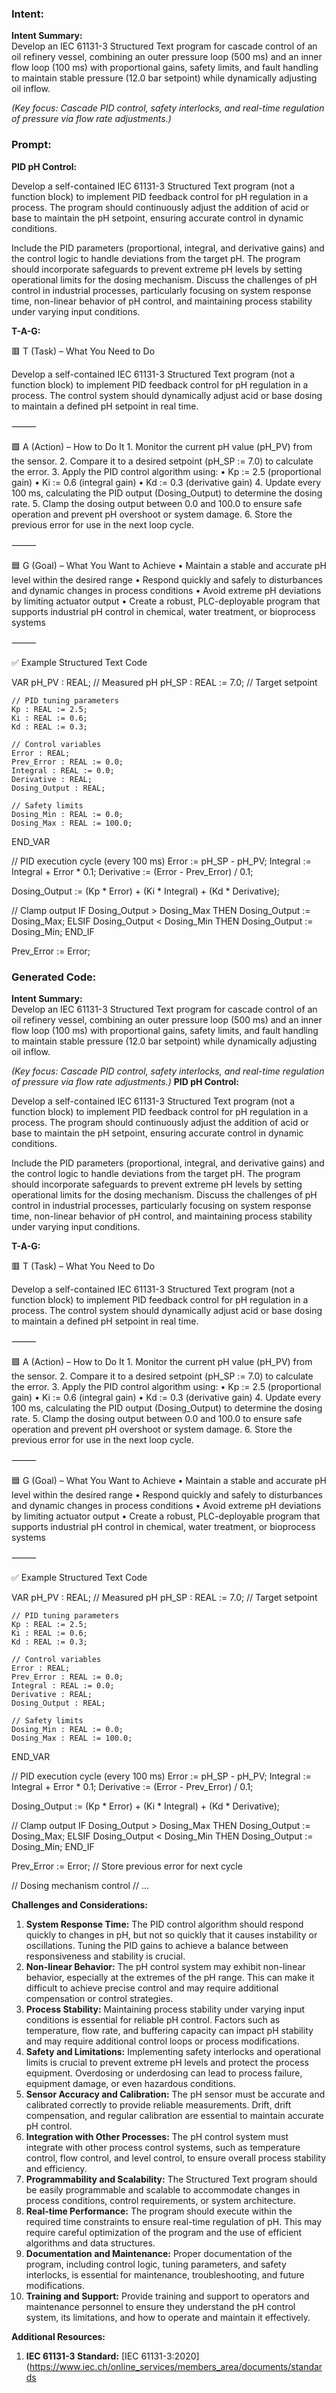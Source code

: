 ### Intent:
**Intent Summary:**  
Develop an IEC 61131-3 Structured Text program for cascade control of an oil refinery vessel, combining an outer pressure loop (500 ms) and an inner flow loop (100 ms) with proportional gains, safety limits, and fault handling to maintain stable pressure (12.0 bar setpoint) while dynamically adjusting oil inflow.  

*(Key focus: Cascade PID control, safety interlocks, and real-time regulation of pressure via flow rate adjustments.)*

### Prompt:
**PID pH Control:**

Develop a self-contained IEC 61131-3 Structured Text program (not a function block) to implement PID feedback control for pH regulation in a process. The program should continuously adjust the addition of acid or base to maintain the pH setpoint, ensuring accurate control in dynamic conditions.

Include the PID parameters (proportional, integral, and derivative gains) and the control logic to handle deviations from the target pH. The program should incorporate safeguards to prevent extreme pH levels by setting operational limits for the dosing mechanism. Discuss the challenges of pH control in industrial processes, particularly focusing on system response time, non-linear behavior of pH control, and maintaining process stability under varying input conditions.

**T-A-G:**

🟥 T (Task) – What You Need to Do

Develop a self-contained IEC 61131-3 Structured Text program (not a function block) to implement PID feedback control for pH regulation in a process. The control system should dynamically adjust acid or base dosing to maintain a defined pH setpoint in real time.

⸻

🟩 A (Action) – How to Do It
	1.	Monitor the current pH value (pH_PV) from the sensor.
	2.	Compare it to a desired setpoint (pH_SP := 7.0) to calculate the error.
	3.	Apply the PID control algorithm using:
	•	Kp := 2.5 (proportional gain)
	•	Ki := 0.6 (integral gain)
	•	Kd := 0.3 (derivative gain)
	4.	Update every 100 ms, calculating the PID output (Dosing_Output) to determine the dosing rate.
	5.	Clamp the dosing output between 0.0 and 100.0 to ensure safe operation and prevent pH overshoot or system damage.
	6.	Store the previous error for use in the next loop cycle.

⸻

🟦 G (Goal) – What You Want to Achieve
	•	Maintain a stable and accurate pH level within the desired range
	•	Respond quickly and safely to disturbances and dynamic changes in process conditions
	•	Avoid extreme pH deviations by limiting actuator output
	•	Create a robust, PLC-deployable program that supports industrial pH control in chemical, water treatment, or bioprocess systems

⸻

✅ Example Structured Text Code

VAR
    pH_PV : REAL;                      // Measured pH
    pH_SP : REAL := 7.0;               // Target setpoint

    // PID tuning parameters
    Kp : REAL := 2.5;
    Ki : REAL := 0.6;
    Kd : REAL := 0.3;

    // Control variables
    Error : REAL;
    Prev_Error : REAL := 0.0;
    Integral : REAL := 0.0;
    Derivative : REAL;
    Dosing_Output : REAL;

    // Safety limits
    Dosing_Min : REAL := 0.0;
    Dosing_Max : REAL := 100.0;
END_VAR

// PID execution cycle (every 100 ms)
Error := pH_SP - pH_PV;
Integral := Integral + Error * 0.1;
Derivative := (Error - Prev_Error) / 0.1;

Dosing_Output := (Kp * Error) + (Ki * Integral) + (Kd * Derivative);

// Clamp output
IF Dosing_Output > Dosing_Max THEN
    Dosing_Output := Dosing_Max;
ELSIF Dosing_Output < Dosing_Min THEN
    Dosing_Output := Dosing_Min;
END_IF

Prev_Error := Error;

### Generated Code:
**Intent Summary:**  
Develop an IEC 61131-3 Structured Text program for cascade control of an oil refinery vessel, combining an outer pressure loop (500 ms) and an inner flow loop (100 ms) with proportional gains, safety limits, and fault handling to maintain stable pressure (12.0 bar setpoint) while dynamically adjusting oil inflow.  

*(Key focus: Cascade PID control, safety interlocks, and real-time regulation of pressure via flow rate adjustments.)*
**PID pH Control:**

Develop a self-contained IEC 61131-3 Structured Text program (not a function block) to implement PID feedback control for pH regulation in a process. The program should continuously adjust the addition of acid or base to maintain the pH setpoint, ensuring accurate control in dynamic conditions.

Include the PID parameters (proportional, integral, and derivative gains) and the control logic to handle deviations from the target pH. The program should incorporate safeguards to prevent extreme pH levels by setting operational limits for the dosing mechanism. Discuss the challenges of pH control in industrial processes, particularly focusing on system response time, non-linear behavior of pH control, and maintaining process stability under varying input conditions.

**T-A-G:**

🟥 T (Task) – What You Need to Do

Develop a self-contained IEC 61131-3 Structured Text program (not a function block) to implement PID feedback control for pH regulation in a process. The control system should dynamically adjust acid or base dosing to maintain a defined pH setpoint in real time.

⸻

🟩 A (Action) – How to Do It
	1.	Monitor the current pH value (pH_PV) from the sensor.
	2.	Compare it to a desired setpoint (pH_SP := 7.0) to calculate the error.
	3.	Apply the PID control algorithm using:
	•	Kp := 2.5 (proportional gain)
	•	Ki := 0.6 (integral gain)
	•	Kd := 0.3 (derivative gain)
	4.	Update every 100 ms, calculating the PID output (Dosing_Output) to determine the dosing rate.
	5.	Clamp the dosing output between 0.0 and 100.0 to ensure safe operation and prevent pH overshoot or system damage.
	6.	Store the previous error for use in the next loop cycle.

⸻

🟦 G (Goal) – What You Want to Achieve
	•	Maintain a stable and accurate pH level within the desired range
	•	Respond quickly and safely to disturbances and dynamic changes in process conditions
	•	Avoid extreme pH deviations by limiting actuator output
	•	Create a robust, PLC-deployable program that supports industrial pH control in chemical, water treatment, or bioprocess systems

⸻

✅ Example Structured Text Code

VAR
    pH_PV : REAL;                      // Measured pH
    pH_SP : REAL := 7.0;               // Target setpoint

    // PID tuning parameters
    Kp : REAL := 2.5;
    Ki : REAL := 0.6;
    Kd : REAL := 0.3;

    // Control variables
    Error : REAL;
    Prev_Error : REAL := 0.0;
    Integral : REAL := 0.0;
    Derivative : REAL;
    Dosing_Output : REAL;

    // Safety limits
    Dosing_Min : REAL := 0.0;
    Dosing_Max : REAL := 100.0;
END_VAR

// PID execution cycle (every 100 ms)
Error := pH_SP - pH_PV;
Integral := Integral + Error * 0.1;
Derivative := (Error - Prev_Error) / 0.1;

Dosing_Output := (Kp * Error) + (Ki * Integral) + (Kd * Derivative);

// Clamp output
IF Dosing_Output > Dosing_Max THEN
    Dosing_Output := Dosing_Max;
ELSIF Dosing_Output < Dosing_Min THEN
    Dosing_Output := Dosing_Min;
END_IF

Prev_Error := Error; // Store previous error for next cycle

// Dosing mechanism control
// ...

**Challenges and Considerations:**

1. **System Response Time:** The PID control algorithm should respond quickly to changes in pH, but not so quickly that it causes instability or oscillations. Tuning the PID gains to achieve a balance between responsiveness and stability is crucial.
2. **Non-linear Behavior:** The pH control system may exhibit non-linear behavior, especially at the extremes of the pH range. This can make it difficult to achieve precise control and may require additional compensation or control strategies.
3. **Process Stability:** Maintaining process stability under varying input conditions is essential for reliable pH control. Factors such as temperature, flow rate, and buffering capacity can impact pH stability and may require additional control loops or process modifications.
4. **Safety and Limitations:** Implementing safety interlocks and operational limits is crucial to prevent extreme pH levels and protect the process equipment. Overdosing or underdosing can lead to process failure, equipment damage, or even hazardous conditions.
5. **Sensor Accuracy and Calibration:** The pH sensor must be accurate and calibrated correctly to provide reliable measurements. Drift, drift compensation, and regular calibration are essential to maintain accurate pH control.
6. **Integration with Other Processes:** The pH control system must integrate with other process control systems, such as temperature control, flow control, and level control, to ensure overall process stability and efficiency.
7. **Programmability and Scalability:** The Structured Text program should be easily programmable and scalable to accommodate changes in process conditions, control requirements, or system architecture.
8. **Real-time Performance:** The program should execute within the required time constraints to ensure real-time regulation of pH. This may require careful optimization of the program and the use of efficient algorithms and data structures.
9. **Documentation and Maintenance:** Proper documentation of the program, including control logic, tuning parameters, and safety interlocks, is essential for maintenance, troubleshooting, and future modifications.
10. **Training and Support:** Provide training and support to operators and maintenance personnel to ensure they understand the pH control system, its limitations, and how to operate and maintain it effectively.

**Additional Resources:**

1. **IEC 61131-3 Standard:** [IEC 61131-3:2020](https://www.iec.ch/online_services/members_area/documents/standards
